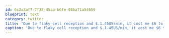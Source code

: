 ```yaml
---
id: 6c2a3af7-7f28-45aa-b6fe-08ba71a54659
blueprint: text
category: twitter
title: 'Due to flaky cell reception and $.1.45US/min, it cost me $6 to listen to a single voice mail in the US'
caption: 'Due to flaky cell reception and $.1.45US/min, it cost me $6 to listen to a single voice mail in the US'
---
```


